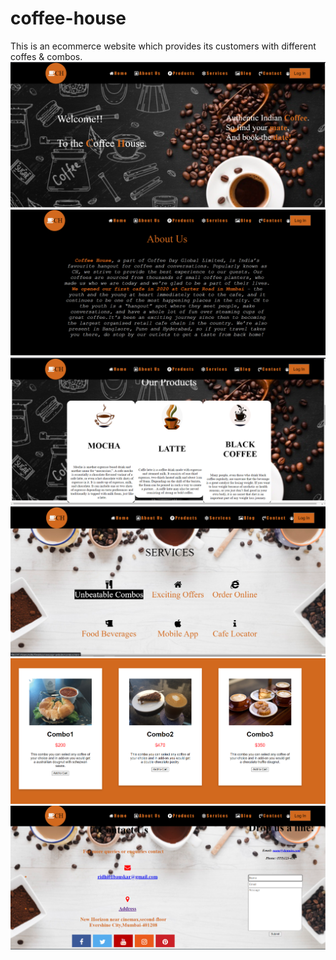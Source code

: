# coffee-house
This is an ecommerce website which provides its customers with different coffes & combos.
![](home.PNG)
![](about.png)
![](products.png)
![](link.png)
![](com.PNG)
![](contact.PNG)

